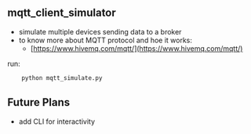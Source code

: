 ## mqtt_client_simulator

- simulate multiple devices sending data to a broker
- to know more about MQTT protocol and hoe it works:
  - [https://www.hivemq.com/mqtt/](https://www.hivemq.com/mqtt/)

run:
```python
    python mqtt_simulate.py
```

## Future Plans

- add CLI for interactivity